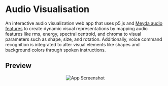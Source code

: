 # Audio Visualisation

An interactive audio visualization web app that uses p5.js and [Meyda audio features](https://meyda.js.org/audio-features) to create dynamic visual representations by mapping audio features like rms, energy, spectral centroid, and chroma to visual parameters such as shape, size, and rotation. Additionally, voice command recognition is integrated to alter visual elements like shapes and background colors through spoken instructions.

## Preview

<p align="center">
  <img src="https://github.com/jxne00/MusicVis/blob/main/sounds/preview.png" alt="App Screenshot">
</p>

